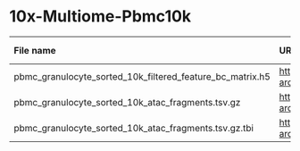 # 10x-Multiome-Pbmc10k

| File name | URL | Access date | MD5SUM | Remark |
|:----------|:----|:------------|:-------|:-------|
|pbmc_granulocyte_sorted_10k_filtered_feature_bc_matrix.h5|https://cf.10xgenomics.com/samples/cell-arc/1.0.0/pbmc_granulocyte_sorted_10k/pbmc_granulocyte_sorted_10k_filtered_feature_bc_matrix.h5|Jan 14, 2021|920b16bf1e63b6610bf74bf9040ed386|[10x website](https://support.10xgenomics.com/single-cell-multiome-atac-gex/datasets/1.0.0/pbmc_granulocyte_sorted_10k)|
|pbmc_granulocyte_sorted_10k_atac_fragments.tsv.gz|https://cf.10xgenomics.com/samples/cell-arc/1.0.0/pbmc_granulocyte_sorted_10k/pbmc_granulocyte_sorted_10k_atac_fragments.tsv.gz|Feb 7, 2021|a959ef83dfb9cae6ff73ab0147d547d1|[10x website](https://support.10xgenomics.com/single-cell-multiome-atac-gex/datasets/1.0.0/pbmc_granulocyte_sorted_10k)|
|pbmc_granulocyte_sorted_10k_atac_fragments.tsv.gz.tbi|https://cf.10xgenomics.com/samples/cell-arc/1.0.0/pbmc_granulocyte_sorted_10k/pbmc_granulocyte_sorted_10k_atac_fragments.tsv.gz.tbi|Feb 7, 2021|df967acbe28da89aed9cfdd89370b7af|[10x website](https://support.10xgenomics.com/single-cell-multiome-atac-gex/datasets/1.0.0/pbmc_granulocyte_sorted_10k)|
